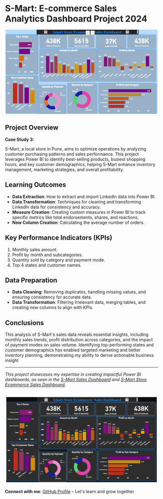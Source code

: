 # S-Mart: E-commerce Sales Analytics Dashboard Project 2024

![S-Mart Sales Dashboard](https://github.com/ParimalA24-DS/POWERBIDASHBOARDS2024/blob/main/3.Smart-Sales-PowerBi-Project/3.Smartsalesdb2.PNG)

## Project Overview

**Case Study 3:**

S-Mart, a local store in Pune, aims to optimize operations by analyzing customer purchasing patterns and sales performance. This project leverages Power BI to identify best-selling products, busiest shopping hours, and key customer demographics, helping S-Mart enhance inventory management, marketing strategies, and overall profitability.

## Learning Outcomes

- **Data Extraction**: How to extract and import LinkedIn data into Power BI.
- **Data Transformation**: Techniques for cleaning and transforming LinkedIn data for consistency and accuracy.
- **Measure Creation**: Creating custom measures in Power BI to track specific metrics like total endorsements, shares, and reactions.
- **New Column Creation**: Calculating the average number of orders.

## Key Performance Indicators (KPIs)

1. Monthly sales amount.
2. Profit by month and subcategories.
3. Quantity sold by category and payment mode.
4. Top 4 states and customer names.

## Data Preparation

- **Data Cleaning**: Removing duplicates, handling missing values, and ensuring consistency for accurate data.
- **Data Transformation**: Filtering irrelevant data, merging tables, and creating new columns to align with KPIs.

## Conclusions

This analysis of S-Mart's sales data reveals essential insights, including monthly sales trends, profit distribution across categories, and the impact of payment modes on sales volume. Identifying top-performing states and customer demographics has enabled targeted marketing and better inventory planning, demonstrating my ability to derive actionable business insight

---

*This project showcases my expertise in creating impactful Power BI dashboards, as seen in the [S-Mart Sales Dashboard](https://github.com/ParimalA24-DS/POWERBIDASHBOARDS2024/blob/main/3.Smart-Sales-PowerBi-Project/3.Smartsalesdb2.PNG) and [S-Mart Store Ecommerce Sales Dashboard](https://github.com/ParimalA24-DS/POWERBIDASHBOARDS2024/blob/main/3.Smart-Sales-PowerBi-Project/3.Smartstoreecommercesalesproject.PNG).*

![S-Mart Store Ecommerce Sales Dashboard](https://github.com/ParimalA24-DS/POWERBIDASHBOARDS2024/blob/main/3.Smart-Sales-PowerBi-Project/3.Smartstoreecommercesalesproject.PNG)
---
**Connect with me**: [GitHub Profile](https://github.com/ParimalA24-DS) – Let's learn and grow together
